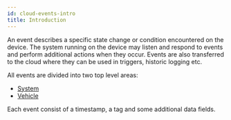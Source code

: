 ```yaml
---
id: cloud-events-intro
title: Introduction
---
```


An event describes a specific state change or condition encountered on the device.
The system running on the device may listen and respond to events and perform additional actions when they occur. Events are also transferred to the cloud where they can be used in triggers, historic logging etc.

All events are divided into two top level areas:

  - [System](system.md)
  - [Vehicle](vehicle.md)

Each event consist of a timestamp, a tag and some additional data fields.